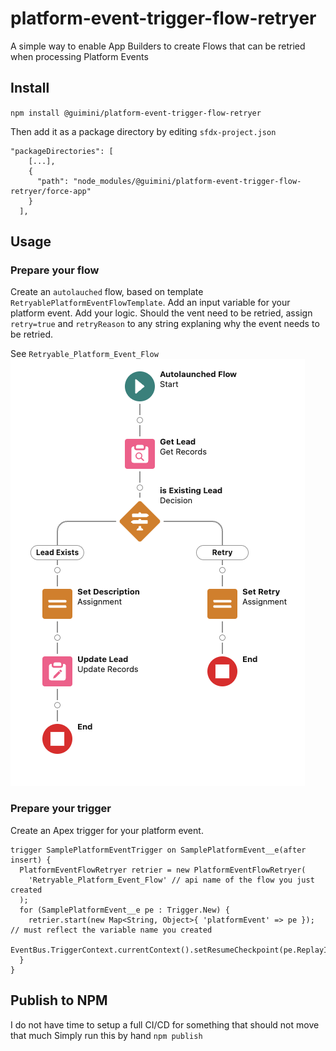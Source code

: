 # platform-event-trigger-flow-retryer

A simple way to enable App Builders to create Flows that can be retried when processing Platform Events

## Install

`npm install @guimini/platform-event-trigger-flow-retryer`

Then add it as a package directory by editing `sfdx-project.json`

```
"packageDirectories": [
    [...],
    {
      "path": "node_modules/@guimini/platform-event-trigger-flow-retryer/force-app"
    }
  ],
```

## Usage

### Prepare your flow

Create an `autolauched` flow, based on template `RetryablePlatformEventFlowTemplate`.
Add an input variable for your platform event.
Add your logic.
Should the vent need to be retried, assign `retry=true` and `retryReason` to any string explaning why the event needs to be retried.

See `Retryable_Platform_Event_Flow`
![Example of flow enriching lead](sampleFlow.png)

### Prepare your trigger

Create an Apex trigger for your platform event.

```
trigger SamplePlatformEventTrigger on SamplePlatformEvent__e(after insert) {
  PlatformEventFlowRetryer retrier = new PlatformEventFlowRetryer(
    'Retryable_Platform_Event_Flow' // api name of the flow you just created
  );
  for (SamplePlatformEvent__e pe : Trigger.New) {
    retrier.start(new Map<String, Object>{ 'platformEvent' => pe }); // must reflect the variable name you created
    EventBus.TriggerContext.currentContext().setResumeCheckpoint(pe.ReplayId);
  }
}
```

## Publish to NPM

I do not have time to setup a full CI/CD for something that should not move that much
Simply run this by hand
`npm publish`
